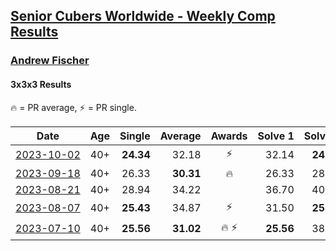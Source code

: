 <style>table {white-space: nowrap;}</style>
<link rel="stylesheet" type="text/css" href="/scw-comp/css/flags.css" />

## [Senior Cubers Worldwide - Weekly Comp Results](/scw-comp/results/)
### [Andrew Fischer](README.md)

#### 3x3x3 Results

<span style="white-space: nowrap;">🔥 = PR average</span>, <span style="white-space: nowrap;">⚡ = PR single</span>.

| Date | Age | Single | Average | Awards | Solve 1 | Solve 2 | Solve 3 | Solve 4 | Solve 5 | Video |
| :--: | :--: | --: | --: | :--: | --: | --: | --: | --: | --: | :-- |
| [2023-10-02](../../results/2023-10-02/333.md) | 40+ | **24.34** | 32.18 | ⚡ | 32.14 | **24.34** | 32.15 | 32.26 | 34.19 | [Desktop](https://www.facebook.com/403917/videos/2397316917108115) / [Mobile](https://m.facebook.com/403917/videos/2397316917108115) |
| [2023-09-18](../../results/2023-09-18/333.md) | 40+ | 26.33 | **30.31** | 🔥 | 26.33 | 28.39 | 39.55 | 30.99 | 31.56 | [Desktop](https://www.facebook.com/403917/videos/860548545481499) / [Mobile](https://m.facebook.com/403917/videos/860548545481499) |
| [2023-08-21](../../results/2023-08-21/333.md) | 40+ | 28.94 | 34.22 |  | 36.70 | 40.48 | 30.65 | 35.30 | 28.94 | [Desktop](https://www.facebook.com/403917/videos/195633370200635) / [Mobile](https://m.facebook.com/403917/videos/195633370200635) |
| [2023-08-07](../../results/2023-08-07/333.md) | 40+ | **25.43** | 34.87 | ⚡ | 31.50 | **25.43** | 36.96 | 1:03.84 | 36.16 | [Desktop](https://www.facebook.com/403917/videos/621118979866837) / [Mobile](https://m.facebook.com/403917/videos/621118979866837) |
| [2023-07-10](../../results/2023-07-10/333.md) | 40+ | **25.56** | **31.02** | 🔥 ⚡ | **25.56** | 38.37 | 33.55 | 28.74 | 30.77 | [Desktop](https://www.facebook.com/403917/videos/796062192000588) / [Mobile](https://m.facebook.com/403917/videos/796062192000588) |


<!-- Global site tag (gtag.js) - Google Analytics -->
<script async src="https://www.googletagmanager.com/gtag/js?id=UA-86348435-3"></script>
<script>window.dataLayer = window.dataLayer || []; function gtag() {dataLayer.push(arguments);} gtag('js', new Date()); gtag('config', 'UA-86348435-3');</script>
